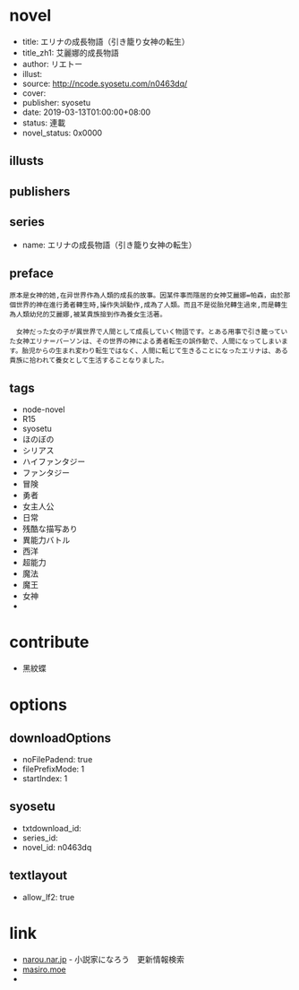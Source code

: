 # novel

- title: エリナの成長物語（引き籠り女神の転生）
- title_zh1: 艾麗娜的成長物語
- author: リエトー
- illust:
- source: http://ncode.syosetu.com/n0463dq/
- cover:
- publisher: syosetu
- date: 2019-03-13T01:00:00+08:00
- status: 連載
- novel_status: 0x0000

## illusts


## publishers


## series

- name: エリナの成長物語（引き籠り女神の転生）

## preface


```
原本是女神的她,在异世界作為人類的成長的故事。因某件事而隱居的女神艾麗娜=帕森，由於那個世界的神在進行勇者轉生時,操作失誤動作,成為了人類。而且不是從胎兒轉生過來,而是轉生為人類幼兒的艾麗娜,被某貴族撿到作為養女生活著。

　女神だった女の子が異世界で人間として成長していく物語です。とある用事で引き籠っていた女神エリナ＝パーソンは、その世界の神による勇者転生の誤作動で、人間になってしまいます。胎児からの生まれ変わり転生ではなく、人間に転じて生きることになったエリナは、ある貴族に拾われて養女として生活することなりました。
```

## tags

- node-novel
- R15
- syosetu
- ほのぼの
- シリアス
- ハイファンタジー
- ファンタジー
- 冒険
- 勇者
- 女主人公
- 日常
- 残酷な描写あり
- 異能力バトル
- 西洋
- 超能力
- 魔法
- 魔王
- 女神
-

# contribute

- 黑紋蝶

# options

## downloadOptions

- noFilePadend: true
- filePrefixMode: 1
- startIndex: 1

## syosetu

- txtdownload_id:
- series_id:
- novel_id: n0463dq

## textlayout

- allow_lf2: true

# link

- [narou.nar.jp](https://narou.nar.jp/search.php?text=n0463dq&novel=all&genre=all&new_genre=all&length=0&down=0&up=100) - 小説家になろう　更新情報検索
- [masiro.moe](https://masiro.moe/forum.php?mod=forumdisplay&fid=129&page=1)
-


